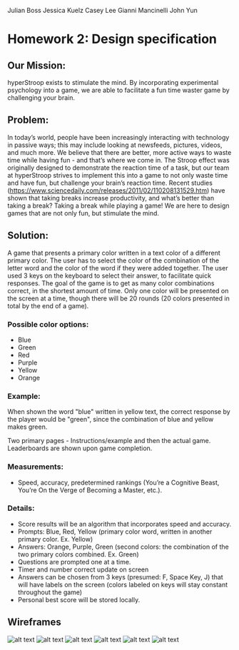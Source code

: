 Julian Boss
Jessica Kuelz
Casey Lee
Gianni Mancinelli
John Yun

# Homework 2: Design specification


## Our Mission: 
hyperStroop exists to stimulate the mind. By incorporating experimental psychology into a game, we are able to facilitate a fun time waster game by challenging your brain.
## Problem: 
In today’s world, people have been increasingly interacting with technology in passive ways; this may include looking at newsfeeds, pictures, videos, and much more. We believe that there are better, more active ways to waste time while having fun - and that’s where we come in. The Stroop effect was originally designed to demonstrate the reaction time of a task, but our team at hyperStroop strives to implement this into a game to not only waste time and have fun, but challenge your brain’s reaction time. Recent studies (https://www.sciencedaily.com/releases/2011/02/110208131529.htm) have shown that taking breaks increase productivity, and what’s better than taking a break? Taking a break while playing a game! We are here to design games that are not only fun, but stimulate the mind.

## Solution: 
A game that presents a primary color written in a text color of a different primary color. The user has to select the color of the combination of the letter word and the color of the word if they were added together. The user used 3 keys on the keyboard to select their answer, to facilitate quick responses. The goal of the game is to get as many color combinations correct, in the shortest amount of time. Only one color will be presented on the screen at a time, though there will be 20 rounds (20 colors presented in total by the end of a game).

### Possible color options:
* Blue
* Green
* Red
* Purple
* Yellow
* Orange

### Example: 
When shown the word "blue" written in yellow text, the correct response by the player would be "green", since the combination of blue and yellow makes green.

Two primary pages - Instructions/example and then the actual game. Leaderboards are shown upon game completion.

### Measurements: 
* Speed, accuracy, predetermined rankings (You’re a Cognitive Beast, You’re On the Verge of Becoming a Master, etc.).

### Details:
* Score results will be an algorithm that incorporates speed and accuracy.
* Prompts: Blue, Red, Yellow (primary color word, written in another primary color. Ex. Yellow)
* Answers: Orange, Purple, Green (second colors: the combination of the two primary colors combined. Ex. Green)
* Questions are prompted one at a time.
* Timer and number correct update on screen
* Answers can be chosen from 3 keys (presumed: F, Space Key, J) that will have labels on the screen (colors labeled on keys will stay constant throughout the game)
* Personal best score will be stored locally.

## Wireframes

![alt text](https://github.com/hyperStroop/hyperStroop/blob/master/1.jpg "1")
![alt text](https://github.com/hyperStroop/hyperStroop/blob/master/2.jpg "2")
![alt text](https://github.com/hyperStroop/hyperStroop/blob/master/3.jpg "3")
![alt text](https://github.com/hyperStroop/hyperStroop/blob/master/4.jpg "4")
![alt text](https://github.com/hyperStroop/hyperStroop/blob/master/5.jpg "5")
![alt text](https://github.com/hyperStroop/hyperStroop/blob/master/6.jpg "6")






